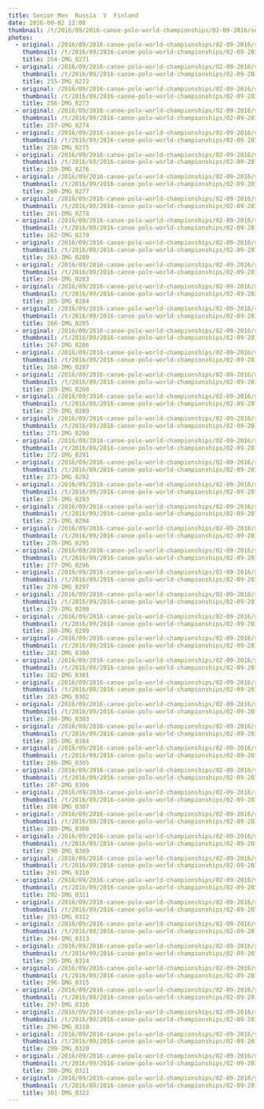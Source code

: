 ```yaml
---
title: Senior Men  Russia  V  Finland
date: 2016-09-02 12:00
thumbnail: /t/2016/09/2016-canoe-polo-world-championships/02-09-2016/senior-men-russia-v-finland/254-img_0271.jpg
photos:
  - original: /2016/09/2016-canoe-polo-world-championships/02-09-2016/senior-men-russia-v-finland/254-img_0271.jpg
    thumbnail: /t/2016/09/2016-canoe-polo-world-championships/02-09-2016/senior-men-russia-v-finland/254-img_0271.jpg
    title: 254-IMG_0271
  - original: /2016/09/2016-canoe-polo-world-championships/02-09-2016/senior-men-russia-v-finland/255-img_0272.jpg
    thumbnail: /t/2016/09/2016-canoe-polo-world-championships/02-09-2016/senior-men-russia-v-finland/255-img_0272.jpg
    title: 255-IMG_0272
  - original: /2016/09/2016-canoe-polo-world-championships/02-09-2016/senior-men-russia-v-finland/256-img_0273.jpg
    thumbnail: /t/2016/09/2016-canoe-polo-world-championships/02-09-2016/senior-men-russia-v-finland/256-img_0273.jpg
    title: 256-IMG_0273
  - original: /2016/09/2016-canoe-polo-world-championships/02-09-2016/senior-men-russia-v-finland/257-img_0274.jpg
    thumbnail: /t/2016/09/2016-canoe-polo-world-championships/02-09-2016/senior-men-russia-v-finland/257-img_0274.jpg
    title: 257-IMG_0274
  - original: /2016/09/2016-canoe-polo-world-championships/02-09-2016/senior-men-russia-v-finland/258-img_0275.jpg
    thumbnail: /t/2016/09/2016-canoe-polo-world-championships/02-09-2016/senior-men-russia-v-finland/258-img_0275.jpg
    title: 258-IMG_0275
  - original: /2016/09/2016-canoe-polo-world-championships/02-09-2016/senior-men-russia-v-finland/259-img_0276.jpg
    thumbnail: /t/2016/09/2016-canoe-polo-world-championships/02-09-2016/senior-men-russia-v-finland/259-img_0276.jpg
    title: 259-IMG_0276
  - original: /2016/09/2016-canoe-polo-world-championships/02-09-2016/senior-men-russia-v-finland/260-img_0277.jpg
    thumbnail: /t/2016/09/2016-canoe-polo-world-championships/02-09-2016/senior-men-russia-v-finland/260-img_0277.jpg
    title: 260-IMG_0277
  - original: /2016/09/2016-canoe-polo-world-championships/02-09-2016/senior-men-russia-v-finland/261-img_0278.jpg
    thumbnail: /t/2016/09/2016-canoe-polo-world-championships/02-09-2016/senior-men-russia-v-finland/261-img_0278.jpg
    title: 261-IMG_0278
  - original: /2016/09/2016-canoe-polo-world-championships/02-09-2016/senior-men-russia-v-finland/262-img_0279.jpg
    thumbnail: /t/2016/09/2016-canoe-polo-world-championships/02-09-2016/senior-men-russia-v-finland/262-img_0279.jpg
    title: 262-IMG_0279
  - original: /2016/09/2016-canoe-polo-world-championships/02-09-2016/senior-men-russia-v-finland/263-img_0280.jpg
    thumbnail: /t/2016/09/2016-canoe-polo-world-championships/02-09-2016/senior-men-russia-v-finland/263-img_0280.jpg
    title: 263-IMG_0280
  - original: /2016/09/2016-canoe-polo-world-championships/02-09-2016/senior-men-russia-v-finland/264-img_0283.jpg
    thumbnail: /t/2016/09/2016-canoe-polo-world-championships/02-09-2016/senior-men-russia-v-finland/264-img_0283.jpg
    title: 264-IMG_0283
  - original: /2016/09/2016-canoe-polo-world-championships/02-09-2016/senior-men-russia-v-finland/265-img_0284.jpg
    thumbnail: /t/2016/09/2016-canoe-polo-world-championships/02-09-2016/senior-men-russia-v-finland/265-img_0284.jpg
    title: 265-IMG_0284
  - original: /2016/09/2016-canoe-polo-world-championships/02-09-2016/senior-men-russia-v-finland/266-img_0285.jpg
    thumbnail: /t/2016/09/2016-canoe-polo-world-championships/02-09-2016/senior-men-russia-v-finland/266-img_0285.jpg
    title: 266-IMG_0285
  - original: /2016/09/2016-canoe-polo-world-championships/02-09-2016/senior-men-russia-v-finland/267-img_0286.jpg
    thumbnail: /t/2016/09/2016-canoe-polo-world-championships/02-09-2016/senior-men-russia-v-finland/267-img_0286.jpg
    title: 267-IMG_0286
  - original: /2016/09/2016-canoe-polo-world-championships/02-09-2016/senior-men-russia-v-finland/268-img_0287.jpg
    thumbnail: /t/2016/09/2016-canoe-polo-world-championships/02-09-2016/senior-men-russia-v-finland/268-img_0287.jpg
    title: 268-IMG_0287
  - original: /2016/09/2016-canoe-polo-world-championships/02-09-2016/senior-men-russia-v-finland/269-img_0288.jpg
    thumbnail: /t/2016/09/2016-canoe-polo-world-championships/02-09-2016/senior-men-russia-v-finland/269-img_0288.jpg
    title: 269-IMG_0288
  - original: /2016/09/2016-canoe-polo-world-championships/02-09-2016/senior-men-russia-v-finland/270-img_0289.jpg
    thumbnail: /t/2016/09/2016-canoe-polo-world-championships/02-09-2016/senior-men-russia-v-finland/270-img_0289.jpg
    title: 270-IMG_0289
  - original: /2016/09/2016-canoe-polo-world-championships/02-09-2016/senior-men-russia-v-finland/271-img_0290.jpg
    thumbnail: /t/2016/09/2016-canoe-polo-world-championships/02-09-2016/senior-men-russia-v-finland/271-img_0290.jpg
    title: 271-IMG_0290
  - original: /2016/09/2016-canoe-polo-world-championships/02-09-2016/senior-men-russia-v-finland/272-img_0291.jpg
    thumbnail: /t/2016/09/2016-canoe-polo-world-championships/02-09-2016/senior-men-russia-v-finland/272-img_0291.jpg
    title: 272-IMG_0291
  - original: /2016/09/2016-canoe-polo-world-championships/02-09-2016/senior-men-russia-v-finland/273-img_0292.jpg
    thumbnail: /t/2016/09/2016-canoe-polo-world-championships/02-09-2016/senior-men-russia-v-finland/273-img_0292.jpg
    title: 273-IMG_0292
  - original: /2016/09/2016-canoe-polo-world-championships/02-09-2016/senior-men-russia-v-finland/274-img_0293.jpg
    thumbnail: /t/2016/09/2016-canoe-polo-world-championships/02-09-2016/senior-men-russia-v-finland/274-img_0293.jpg
    title: 274-IMG_0293
  - original: /2016/09/2016-canoe-polo-world-championships/02-09-2016/senior-men-russia-v-finland/275-img_0294.jpg
    thumbnail: /t/2016/09/2016-canoe-polo-world-championships/02-09-2016/senior-men-russia-v-finland/275-img_0294.jpg
    title: 275-IMG_0294
  - original: /2016/09/2016-canoe-polo-world-championships/02-09-2016/senior-men-russia-v-finland/276-img_0295.jpg
    thumbnail: /t/2016/09/2016-canoe-polo-world-championships/02-09-2016/senior-men-russia-v-finland/276-img_0295.jpg
    title: 276-IMG_0295
  - original: /2016/09/2016-canoe-polo-world-championships/02-09-2016/senior-men-russia-v-finland/277-img_0296.jpg
    thumbnail: /t/2016/09/2016-canoe-polo-world-championships/02-09-2016/senior-men-russia-v-finland/277-img_0296.jpg
    title: 277-IMG_0296
  - original: /2016/09/2016-canoe-polo-world-championships/02-09-2016/senior-men-russia-v-finland/278-img_0297.jpg
    thumbnail: /t/2016/09/2016-canoe-polo-world-championships/02-09-2016/senior-men-russia-v-finland/278-img_0297.jpg
    title: 278-IMG_0297
  - original: /2016/09/2016-canoe-polo-world-championships/02-09-2016/senior-men-russia-v-finland/279-img_0298.jpg
    thumbnail: /t/2016/09/2016-canoe-polo-world-championships/02-09-2016/senior-men-russia-v-finland/279-img_0298.jpg
    title: 279-IMG_0298
  - original: /2016/09/2016-canoe-polo-world-championships/02-09-2016/senior-men-russia-v-finland/280-img_0299.jpg
    thumbnail: /t/2016/09/2016-canoe-polo-world-championships/02-09-2016/senior-men-russia-v-finland/280-img_0299.jpg
    title: 280-IMG_0299
  - original: /2016/09/2016-canoe-polo-world-championships/02-09-2016/senior-men-russia-v-finland/281-img_0300.jpg
    thumbnail: /t/2016/09/2016-canoe-polo-world-championships/02-09-2016/senior-men-russia-v-finland/281-img_0300.jpg
    title: 281-IMG_0300
  - original: /2016/09/2016-canoe-polo-world-championships/02-09-2016/senior-men-russia-v-finland/282-img_0301.jpg
    thumbnail: /t/2016/09/2016-canoe-polo-world-championships/02-09-2016/senior-men-russia-v-finland/282-img_0301.jpg
    title: 282-IMG_0301
  - original: /2016/09/2016-canoe-polo-world-championships/02-09-2016/senior-men-russia-v-finland/283-img_0302.jpg
    thumbnail: /t/2016/09/2016-canoe-polo-world-championships/02-09-2016/senior-men-russia-v-finland/283-img_0302.jpg
    title: 283-IMG_0302
  - original: /2016/09/2016-canoe-polo-world-championships/02-09-2016/senior-men-russia-v-finland/284-img_0303.jpg
    thumbnail: /t/2016/09/2016-canoe-polo-world-championships/02-09-2016/senior-men-russia-v-finland/284-img_0303.jpg
    title: 284-IMG_0303
  - original: /2016/09/2016-canoe-polo-world-championships/02-09-2016/senior-men-russia-v-finland/285-img_0304.jpg
    thumbnail: /t/2016/09/2016-canoe-polo-world-championships/02-09-2016/senior-men-russia-v-finland/285-img_0304.jpg
    title: 285-IMG_0304
  - original: /2016/09/2016-canoe-polo-world-championships/02-09-2016/senior-men-russia-v-finland/286-img_0305.jpg
    thumbnail: /t/2016/09/2016-canoe-polo-world-championships/02-09-2016/senior-men-russia-v-finland/286-img_0305.jpg
    title: 286-IMG_0305
  - original: /2016/09/2016-canoe-polo-world-championships/02-09-2016/senior-men-russia-v-finland/287-img_0306.jpg
    thumbnail: /t/2016/09/2016-canoe-polo-world-championships/02-09-2016/senior-men-russia-v-finland/287-img_0306.jpg
    title: 287-IMG_0306
  - original: /2016/09/2016-canoe-polo-world-championships/02-09-2016/senior-men-russia-v-finland/288-img_0307.jpg
    thumbnail: /t/2016/09/2016-canoe-polo-world-championships/02-09-2016/senior-men-russia-v-finland/288-img_0307.jpg
    title: 288-IMG_0307
  - original: /2016/09/2016-canoe-polo-world-championships/02-09-2016/senior-men-russia-v-finland/289-img_0308.jpg
    thumbnail: /t/2016/09/2016-canoe-polo-world-championships/02-09-2016/senior-men-russia-v-finland/289-img_0308.jpg
    title: 289-IMG_0308
  - original: /2016/09/2016-canoe-polo-world-championships/02-09-2016/senior-men-russia-v-finland/290-img_0309.jpg
    thumbnail: /t/2016/09/2016-canoe-polo-world-championships/02-09-2016/senior-men-russia-v-finland/290-img_0309.jpg
    title: 290-IMG_0309
  - original: /2016/09/2016-canoe-polo-world-championships/02-09-2016/senior-men-russia-v-finland/291-img_0310.jpg
    thumbnail: /t/2016/09/2016-canoe-polo-world-championships/02-09-2016/senior-men-russia-v-finland/291-img_0310.jpg
    title: 291-IMG_0310
  - original: /2016/09/2016-canoe-polo-world-championships/02-09-2016/senior-men-russia-v-finland/292-img_0311.jpg
    thumbnail: /t/2016/09/2016-canoe-polo-world-championships/02-09-2016/senior-men-russia-v-finland/292-img_0311.jpg
    title: 292-IMG_0311
  - original: /2016/09/2016-canoe-polo-world-championships/02-09-2016/senior-men-russia-v-finland/293-img_0312.jpg
    thumbnail: /t/2016/09/2016-canoe-polo-world-championships/02-09-2016/senior-men-russia-v-finland/293-img_0312.jpg
    title: 293-IMG_0312
  - original: /2016/09/2016-canoe-polo-world-championships/02-09-2016/senior-men-russia-v-finland/294-img_0313.jpg
    thumbnail: /t/2016/09/2016-canoe-polo-world-championships/02-09-2016/senior-men-russia-v-finland/294-img_0313.jpg
    title: 294-IMG_0313
  - original: /2016/09/2016-canoe-polo-world-championships/02-09-2016/senior-men-russia-v-finland/295-img_0314.jpg
    thumbnail: /t/2016/09/2016-canoe-polo-world-championships/02-09-2016/senior-men-russia-v-finland/295-img_0314.jpg
    title: 295-IMG_0314
  - original: /2016/09/2016-canoe-polo-world-championships/02-09-2016/senior-men-russia-v-finland/296-img_0315.jpg
    thumbnail: /t/2016/09/2016-canoe-polo-world-championships/02-09-2016/senior-men-russia-v-finland/296-img_0315.jpg
    title: 296-IMG_0315
  - original: /2016/09/2016-canoe-polo-world-championships/02-09-2016/senior-men-russia-v-finland/297-img_0316.jpg
    thumbnail: /t/2016/09/2016-canoe-polo-world-championships/02-09-2016/senior-men-russia-v-finland/297-img_0316.jpg
    title: 297-IMG_0316
  - original: /2016/09/2016-canoe-polo-world-championships/02-09-2016/senior-men-russia-v-finland/298-img_0318.jpg
    thumbnail: /t/2016/09/2016-canoe-polo-world-championships/02-09-2016/senior-men-russia-v-finland/298-img_0318.jpg
    title: 298-IMG_0318
  - original: /2016/09/2016-canoe-polo-world-championships/02-09-2016/senior-men-russia-v-finland/299-img_0320.jpg
    thumbnail: /t/2016/09/2016-canoe-polo-world-championships/02-09-2016/senior-men-russia-v-finland/299-img_0320.jpg
    title: 299-IMG_0320
  - original: /2016/09/2016-canoe-polo-world-championships/02-09-2016/senior-men-russia-v-finland/300-img_0321.jpg
    thumbnail: /t/2016/09/2016-canoe-polo-world-championships/02-09-2016/senior-men-russia-v-finland/300-img_0321.jpg
    title: 300-IMG_0321
  - original: /2016/09/2016-canoe-polo-world-championships/02-09-2016/senior-men-russia-v-finland/301-img_0322.jpg
    thumbnail: /t/2016/09/2016-canoe-polo-world-championships/02-09-2016/senior-men-russia-v-finland/301-img_0322.jpg
    title: 301-IMG_0322
---
```

